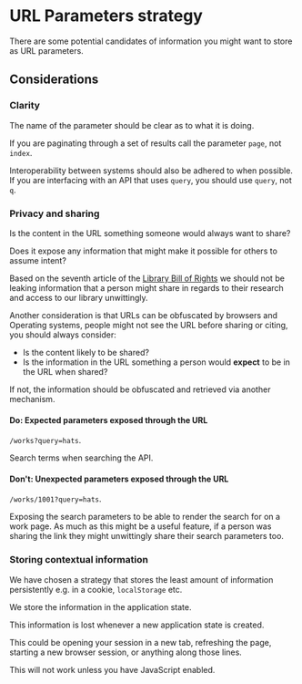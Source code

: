 # URL Parameters strategy
There are some potential candidates of information you might want to store as
URL parameters.

## Considerations

###  Clarity
The name of the parameter should be clear as to what it is doing.

If you are paginating through a set of results call the parameter `page`, not
`index`.

Interoperability between systems should also be adhered to when possible. If you
are interfacing with an API that uses `query`, you should use `query`, not `q`.


### Privacy and sharing
Is the content in the URL something someone would always want to share?

Does it expose any information that might make it possible for others to assume
intent?

Based on the seventh article of the [Library Bill of Rights](https://en.wikipedia.org/wiki/Library_Bill_of_Rights#cite_note-2)
we should not be leaking information that a person might share in regards to
their research and access to our library unwittingly.

Another consideration is that URLs can be obfuscated by browsers and Operating
systems, people might not see the URL before sharing or citing, you should
always consider:

- Is the content likely to be shared?
- Is the information in the URL something a person would __expect__ to be in the
  URL when shared?

If not, the information should be obfuscated and retrieved via another
mechanism.

#### Do: Expected parameters exposed through the URL
`/works?query=hats`.

Search terms when searching the API.

#### Don't: Unexpected parameters exposed through the URL
`/works/1001?query=hats`.

Exposing the search parameters to be able to render the search for on a work
page. As much as this might be a useful feature, if a person was sharing the
link they might unwittingly share their search parameters too.


### Storing contextual information
We have chosen a strategy that stores the least amount of information
persistently e.g. in a cookie, `localStorage` etc.

We store the information in the application state.

This information is lost whenever a new application state is created.

This could be opening your session in a new tab, refreshing the page, starting
a new browser session, or anything along those lines.

This will not work unless you have JavaScript enabled.
